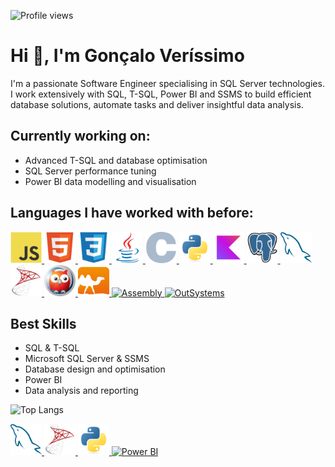 ![Profile views](https://komarev.com/ghpvc/?username=goncalofverissimo&color=bb0000)

# Hi 👋, I'm Gonçalo Veríssimo

I'm a passionate Software Engineer specialising in SQL Server technologies. I work extensively with SQL, T-SQL, Power BI and SSMS to build efficient database solutions, automate tasks and deliver insightful data analysis.

## Currently working on:
- Advanced T-SQL and database optimisation
- SQL Server performance tuning
- Power BI data modelling and visualisation

## Languages I have worked with before:

<a href="https://www.w3schools.com/js/" target="_blank">
  <img src="https://raw.githubusercontent.com/devicons/devicon/master/icons/javascript/javascript-original.svg" alt="JavaScript" width="50" />
</a>
<a href="https://www.w3schools.com/html/" target="_blank">
  <img src="https://raw.githubusercontent.com/devicons/devicon/master/icons/html5/html5-original.svg" alt="HTML5" width="50" />
</a>
<a href="https://www.w3schools.com/css/" target="_blank">
  <img src="https://raw.githubusercontent.com/devicons/devicon/master/icons/css3/css3-original.svg" alt="CSS3" width="50" />
</a>
<a href="https://www.oracle.com/java/" target="_blank">
  <img src="https://raw.githubusercontent.com/devicons/devicon/master/icons/java/java-original.svg" alt="Java" width="50" />
</a>
<a href="https://en.wikipedia.org/wiki/C_(programming_language)" target="_blank">
  <img src="https://raw.githubusercontent.com/devicons/devicon/master/icons/c/c-original.svg" alt="C" width="50" />
</a>
<a href="https://www.python.org/" target="_blank">
  <img src="https://raw.githubusercontent.com/devicons/devicon/master/icons/python/python-original.svg" alt="Python" width="50" />
</a>
<a href="https://kotlinlang.org/" target="_blank">
  <img src="https://raw.githubusercontent.com/devicons/devicon/master/icons/kotlin/kotlin-original.svg" alt="Kotlin" width="50" />
</a>
<a href="https://www.postgresql.org/" target="_blank">
  <img src="https://raw.githubusercontent.com/devicons/devicon/master/icons/postgresql/postgresql-original.svg" alt="PostgreSQL" width="50" />
</a>
<a href="https://www.mysql.com/" target="_blank">
  <img src="https://raw.githubusercontent.com/devicons/devicon/master/icons/mysql/mysql-original.svg" alt="MySQL" width="50" />
</a>
<a href="https://learn.microsoft.com/en-us/sql/sql-server/" target="_blank">
  <img src="https://raw.githubusercontent.com/devicons/devicon/master/icons/microsoftsqlserver/microsoftsqlserver-original.svg" alt="SQL Server" width="50" />
</a>
<a href="https://www.swi-prolog.org/" target="_blank">
  <img src="https://raw.githubusercontent.com/devicons/devicon/master/icons/prolog/prolog-original.svg" alt="Prolog" width="50" />
</a>
<a href="https://ocaml.org/" target="_blank">
  <img src="https://raw.githubusercontent.com/devicons/devicon/master/icons/ocaml/ocaml-original.svg" alt="OCaml" width="50" />
</a>
<a href="https://en.wikipedia.org/wiki/Assembly_language" target="_blank">
  <img src="https://img.icons8.com/ios/452/assembly-language.png" alt="Assembly" width="50" />
</a>
<a href="https://www.outsystems.com/" target="_blank">
  <img src="https://www.outsystems.com/favicon.ico" alt="OutSystems" width="50" />
</a>

## Best Skills
- SQL & T-SQL
- Microsoft SQL Server & SSMS
- Database design and optimisation
- Power BI
- Data analysis and reporting

![Top Langs](https://github-readme-stats.vercel.app/api/top-langs/?username=gonverissimo&layout=compact&theme=radical)

<a href="https://www.w3schools.com/sql/" target="_blank">
  <img src="https://raw.githubusercontent.com/devicons/devicon/master/icons/mysql/mysql-original.svg"  
  alt="SQL" width="50">
</a>

<a href="https://learn.microsoft.com/pt-pt/training/modules/get-started-transact-sql-programming/" target="_blank">
  <img src="https://raw.githubusercontent.com/devicons/devicon/master/icons/microsoftsqlserver/microsoftsqlserver-original.svg" 
  alt="T-SQL" width="50">
</a>

<a href="https://www.python.org" target="_blank">
  <img src="https://raw.githubusercontent.com/devicons/devicon/master/icons/python/python-original.svg"  
  alt="Python" width="50">
</a>

<a href="https://powerbi.microsoft.com/" target="_blank">
  <img src="https://github.com/microsoft/PowerBI-Icons/blob/main/SVG/Power-BI.svg"  
  alt="Power BI" width="50">
</a>
